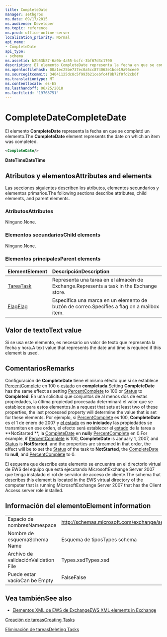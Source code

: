 ```yaml
---
title: CompleteDate
manager: sethgros
ms.date: 09/17/2015
ms.audience: Developer
ms.topic: reference
ms.prod: office-online-server
localization_priority: Normal
api_name:
- CompleteDate
api_type:
- schema
ms.assetid: b2b53b87-6a0b-4a55-bcfc-3bf67d3c1700
description: El elemento CompleteDate representa la fecha en que se completó un elemento.
ms.openlocfilehash: 00a1ec25be737ec0a5cc874063e1bce19a96cee0
ms.sourcegitcommit: 34041125dc8c5f993b21cebfc4f8b72f0fd2cb6f
ms.translationtype: MT
ms.contentlocale: es-ES
ms.lasthandoff: 06/25/2018
ms.locfileid: "19763751"
---
```

# <a name="completedate"></a><span data-ttu-id="2d24f-103">CompleteDate</span><span class="sxs-lookup"><span data-stu-id="2d24f-103">CompleteDate</span></span>

<span data-ttu-id="2d24f-104">El elemento **CompleteDate** representa la fecha en que se completó un elemento.</span><span class="sxs-lookup"><span data-stu-id="2d24f-104">The **CompleteDate** element represents the date on which an item was completed.</span></span> 
  
```xml
<CompleteDate/>
```

 <span data-ttu-id="2d24f-105">**DateTime**</span><span class="sxs-lookup"><span data-stu-id="2d24f-105">**DateTime**</span></span>
## <a name="attributes-and-elements"></a><span data-ttu-id="2d24f-106">Atributos y elementos</span><span class="sxs-lookup"><span data-stu-id="2d24f-106">Attributes and elements</span></span>

<span data-ttu-id="2d24f-107">Las secciones siguientes describen los atributos, elementos secundarios y elementos primarios.</span><span class="sxs-lookup"><span data-stu-id="2d24f-107">The following sections describe attributes, child elements, and parent elements.</span></span>
  
### <a name="attributes"></a><span data-ttu-id="2d24f-108">Atributos</span><span class="sxs-lookup"><span data-stu-id="2d24f-108">Attributes</span></span>

<span data-ttu-id="2d24f-109">Ninguno.</span><span class="sxs-lookup"><span data-stu-id="2d24f-109">None.</span></span>
  
### <a name="child-elements"></a><span data-ttu-id="2d24f-110">Elementos secundarios</span><span class="sxs-lookup"><span data-stu-id="2d24f-110">Child elements</span></span>

<span data-ttu-id="2d24f-111">Ninguno.</span><span class="sxs-lookup"><span data-stu-id="2d24f-111">None.</span></span>
  
### <a name="parent-elements"></a><span data-ttu-id="2d24f-112">Elementos principales</span><span class="sxs-lookup"><span data-stu-id="2d24f-112">Parent elements</span></span>

|<span data-ttu-id="2d24f-113">**Element**</span><span class="sxs-lookup"><span data-stu-id="2d24f-113">**Element**</span></span>|<span data-ttu-id="2d24f-114">**Descripción**</span><span class="sxs-lookup"><span data-stu-id="2d24f-114">**Description**</span></span>|
|:-----|:-----|
|[<span data-ttu-id="2d24f-115">Tarea</span><span class="sxs-lookup"><span data-stu-id="2d24f-115">Task</span></span>](task.md) <br/> |<span data-ttu-id="2d24f-116">Representa una tarea en el almacén de Exchange.</span><span class="sxs-lookup"><span data-stu-id="2d24f-116">Represents a task in the Exchange store.</span></span>  <br/> |
|[<span data-ttu-id="2d24f-117">Flag</span><span class="sxs-lookup"><span data-stu-id="2d24f-117">Flag</span></span>](flag.md) <br/> |<span data-ttu-id="2d24f-118">Especifica una marca en un elemento de buzón de correo.</span><span class="sxs-lookup"><span data-stu-id="2d24f-118">Specifies a flag on a mailbox item.</span></span>  <br/> |
   
## <a name="text-value"></a><span data-ttu-id="2d24f-119">Valor de texto</span><span class="sxs-lookup"><span data-stu-id="2d24f-119">Text value</span></span>

<span data-ttu-id="2d24f-120">Si se usa este elemento, es necesario un valor de texto que representa la fecha y hora.</span><span class="sxs-lookup"><span data-stu-id="2d24f-120">A text value that represents the date and time is required if this element is used.</span></span>
  
## <a name="remarks"></a><span data-ttu-id="2d24f-121">Comentarios</span><span class="sxs-lookup"><span data-stu-id="2d24f-121">Remarks</span></span>

<span data-ttu-id="2d24f-122">Configuración de **CompleteDate** tiene el mismo efecto que si se establece [PercentComplete](percentcomplete.md) en 100 o [estado](status.md) en **completada**.</span><span class="sxs-lookup"><span data-stu-id="2d24f-122">Setting **CompleteDate** has the same effect as setting [PercentComplete](percentcomplete.md) to 100 or [Status](status.md) to **Completed**.</span></span> <span data-ttu-id="2d24f-123">En una solicitud que conjuntos de al menos dos de estas propiedades, la última propiedad procesada determinará el valor que se establece para estos elementos.</span><span class="sxs-lookup"><span data-stu-id="2d24f-123">In a request that sets at least two of these properties, the last processed property will determine the value that is set for these elements.</span></span> <span data-ttu-id="2d24f-124">Por ejemplo, si [PercentComplete](percentcomplete.md) es 100, **CompleteDate** es el 1 de enero de 2007 y [el estado](status.md) es **no iniciado**y las propiedades se transmiten en ese orden, el efecto será establecer el [estado](status.md) de la tarea a **NotStarted **, la [CompleteDate](completedate.md) en **null**y [PercentComplete](percentcomplete.md) en 0.</span><span class="sxs-lookup"><span data-stu-id="2d24f-124">For example, if [PercentComplete](percentcomplete.md) is 100, **CompleteDate** is January 1, 2007, and [Status](status.md) is **NotStarted**, and the properties are streamed in that order, the effect will be to set the [Status](status.md) of the task to **NotStarted**, the [CompleteDate](completedate.md) to **null**, and [PercentComplete](percentcomplete.md) to 0.</span></span> 
  
<span data-ttu-id="2d24f-125">El esquema que describe este elemento se encuentra en el directorio virtual de EWS del equipo que está ejecutando MicrosoftExchange Server 2007 que tenga instalado el rol de servidor de acceso de cliente.</span><span class="sxs-lookup"><span data-stu-id="2d24f-125">The schema that describes this element is located in the EWS virtual directory of the computer that is running MicrosoftExchange Server 2007 that has the Client Access server role installed.</span></span>
  
## <a name="element-information"></a><span data-ttu-id="2d24f-126">Información del elemento</span><span class="sxs-lookup"><span data-stu-id="2d24f-126">Element information</span></span>

|||
|:-----|:-----|
|<span data-ttu-id="2d24f-127">Espacio de nombres</span><span class="sxs-lookup"><span data-stu-id="2d24f-127">Namespace</span></span>  <br/> |http://schemas.microsoft.com/exchange/services/2006/types  <br/> |
|<span data-ttu-id="2d24f-128">Nombre de esquema</span><span class="sxs-lookup"><span data-stu-id="2d24f-128">Schema Name</span></span>  <br/> |<span data-ttu-id="2d24f-129">Esquema de tipos</span><span class="sxs-lookup"><span data-stu-id="2d24f-129">Types schema</span></span>  <br/> |
|<span data-ttu-id="2d24f-130">Archivo de validación</span><span class="sxs-lookup"><span data-stu-id="2d24f-130">Validation File</span></span>  <br/> |<span data-ttu-id="2d24f-131">Types.xsd</span><span class="sxs-lookup"><span data-stu-id="2d24f-131">Types.xsd</span></span>  <br/> |
|<span data-ttu-id="2d24f-132">Puede estar vacío</span><span class="sxs-lookup"><span data-stu-id="2d24f-132">Can be Empty</span></span>  <br/> |<span data-ttu-id="2d24f-133">False</span><span class="sxs-lookup"><span data-stu-id="2d24f-133">False</span></span>  <br/> |
   
## <a name="see-also"></a><span data-ttu-id="2d24f-134">Vea también</span><span class="sxs-lookup"><span data-stu-id="2d24f-134">See also</span></span>



- [<span data-ttu-id="2d24f-135">Elementos XML de EWS de Exchange</span><span class="sxs-lookup"><span data-stu-id="2d24f-135">EWS XML elements in Exchange</span></span>](ews-xml-elements-in-exchange.md)


[<span data-ttu-id="2d24f-136">Creación de tareas</span><span class="sxs-lookup"><span data-stu-id="2d24f-136">Creating Tasks</span></span>](http://msdn.microsoft.com/library/0ef97334-e8a0-4f67-a23a-dd9e2bbad49f%28Office.15%29.aspx)
  
[<span data-ttu-id="2d24f-137">Eliminación de tareas</span><span class="sxs-lookup"><span data-stu-id="2d24f-137">Deleting Tasks</span></span>](http://msdn.microsoft.com/library/a3d7e25f-8a35-4901-b1d9-d31f418ab340%28Office.15%29.aspx)

